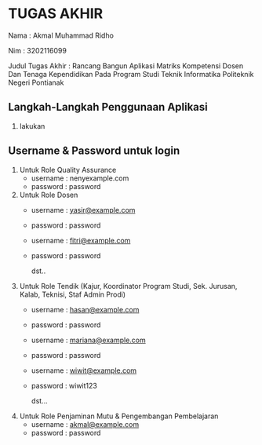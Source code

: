 # TUGAS AKHIR
Nama : Akmal Muhammad Ridho

Nim : 3202116099

Judul Tugas Akhir : Rancang Bangun Aplikasi Matriks Kompetensi Dosen Dan Tenaga Kependidikan Pada Program Studi Teknik Informatika Politeknik Negeri Pontianak

## Langkah-Langkah Penggunaan Aplikasi
1. lakukan

## Username & Password untuk login
1. Untuk Role Quality Assurance
   - username : nenyexample.com
   - password : password
2. Untuk Role Dosen
   - username : yasir@example.com
   - password : password
     
   - username : fitri@example.com
   - password : password
     
     dst..
3. Untuk Role Tendik (Kajur, Koordinator Program Studi, Sek. Jurusan, Kalab, Teknisi, Staf Admin Prodi)
   - username : hasan@example.com
   - password : password
  
   - username : mariana@example.com
   - password : password
  
   - username : wiwit@example.com
   - password : wiwit123
     
     dst...
4. Untuk Role Penjaminan Mutu & Pengembangan Pembelajaran
   - username : akmal@example.com
   - password : password
